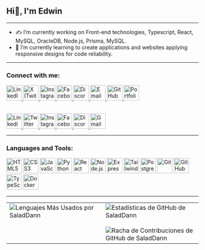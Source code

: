 ## Hi👋, I'm Edwin
---
* ✍️  I’m currently working on Front-end technologies, Typescript, React, MySQL, OracleDB, Node.js, Prisma, MySQL.
* 🌱 I’m currently learning to create applications and websites applying responsive designs for code reliability.
---

### Connect with me:

<p align="left">
  <!-- Linkedin -->
  <a href="https://www.linkedin.com/in/edwin-quishpi-767a62335/" target="_blank" rel="noopener noreferrer">
    <img src="https://cdn.jsdelivr.net/gh/devicons/devicon/icons/linkedin/linkedin-original.svg" alt="LinkedIn" width="40" height="40"/>
  </a>
  <!-- Twitter -->
  <a href="https://twitter.com/Salad_Dann" target="_blank" rel="noopener noreferrer">
    <img src="https://cdn.jsdelivr.net/npm/simple-icons@latest/icons/x.svg" alt="X (Twitter)" width="40" height="40"/>
  </a>

  <a href="https://twitter.com/Salad_Dann" target="_blank" rel="noopener noreferrer">
    
  </a>
  <a href="https://www.instagram.com/salad_dann/" target="_blank" rel="noopener noreferrer">
    <img src="https://cdn.jsdelivr.net/npm/simple-icons@latest/icons/instagram.svg" alt="Instagram" width="40" height="40" style="filter: none;"/>
  </a>
  <a href="https://www.facebook.com/edwin.quishpi.3/" target="_blank" rel="noopener noreferrer">
    <img src="https://cdn.jsdelivr.net/npm/simple-icons@latest/icons/facebook.svg" alt="Facebook" width="40" height="40" style="filter: none;"/>
  </a>
  <a href="https://discord.gg/salad_dann/" target="_blank" rel="noopener noreferrer">
    <img src="https://cdn.jsdelivr.net/npm/simple-icons@latest/icons/discord.svg" alt="Discord" width="40" height="40" style="filter: none;"/>
  </a>
  <a href="mailto:edwinquishpi.2@gmail.com" target="_blank" rel="noopener noreferrer">
    <img src="https://cdn.jsdelivr.net/npm/simple-icons@latest/icons/gmail.svg" alt="Email" width="40" height="40" style="filter: none;"/>
  </a>
  <a href="https://github.com/TU_USUARIO_DE_GITHUB" target="_blank" rel="noopener noreferrer">
    <img src="https://cdn.jsdelivr.net/npm/simple-icons@latest/icons/github.svg" alt="GitHub" width="40" height="40" style="filter: none;"/>
  </a>
  <a href="TU_URL_DE_TU_PORTFOLIO" target="_blank" rel="noopener noreferrer">
    <img src="https://cdn.jsdelivr.net/npm/simple-icons@latest/icons/wordpress.svg" alt="Portfolio" width="40" height="40" style="filter: none;"/>
  </a>
</p>
<br>




<!-- Linkedin -->
<a href="https://www.linkedin.com/in/edwin-quishpi-767a62335/" target="_blank" rel="noopener noreferrer">
  <img src="https://cdn.jsdelivr.net/gh/devicons/devicon/icons/linkedin/linkedin-original.svg" alt="LinkedIn" width="40" height="40"/>
</a>
<!-- Twitter -->
  <a href="https://twitter.com/Salad_Dann" target="_blank" rel="noopener noreferrer">
    <img src="https://cdn.jsdelivr.net/gh/devicons/devicon/icons/twitter/twitter-original.svg" alt="Twitter" width="40" height="40"/>
  </a>

  <!-- Instagram -->
  <a href="https://www.instagram.com/salad_dann/" target="_blank" rel="noopener noreferrer">
    <img src="https://upload.wikimedia.org/wikipedia/commons/a/a5/Instagram_icon.png" alt="Instagram" width="40" height="40"/>
  </a>

  <!-- Facebook -->
  <a href="https://www.facebook.com/edwin.quishpi.3/" target="_blank" rel="noopener noreferrer">
    <img src="https://upload.wikimedia.org/wikipedia/commons/1/1b/Facebook_icon.svg" alt="Facebook" width="40" height="40"/>
  </a>

  <!-- Discord -->
  <a href="https://discord.gg/salad_dann/" target="_blank" rel="noopener noreferrer">
    <img src="https://cdn.jsdelivr.net/gh/devicons/devicon/icons/discordjs/discordjs-original.svg" alt="Discord" width="40" height="40"/>
  </a>

  <!-- Email (Gmail) -->
  <a href="mailto:edwinquishpi.2@gmail.com">
    <img src="https://upload.wikimedia.org/wikipedia/commons/4/4e/Gmail_Icon.png" alt="Gmail" width="40" height="40"/>
  </a>



---
### Languages and Tools:
<p align="left">
  <img src="https://cdn.jsdelivr.net/gh/devicons/devicon/icons/html5/html5-original.svg" alt="HTML5" width="40" height="40"/>
  <img src="https://cdn.jsdelivr.net/gh/devicons/devicon/icons/css3/css3-original.svg" alt="CSS3" width="40" height="40"/>
  <img src="https://cdn.jsdelivr.net/gh/devicons/devicon/icons/javascript/javascript-original.svg" alt="JavaScript" width="40" height="40"/>
  <img src="https://cdn.jsdelivr.net/gh/devicons/devicon/icons/python/python-original.svg" alt="Python" width="40" height="40"/>
  <img src="https://cdn.jsdelivr.net/gh/devicons/devicon/icons/react/react-original.svg" alt="React" width="40" height="40"/>
  <img src="https://cdn.jsdelivr.net/gh/devicons/devicon/icons/nodejs/nodejs-original.svg" alt="Node.js" width="40" height="40"/>
  <img src="https://cdn.jsdelivr.net/gh/devicons/devicon/icons/express/express-original.svg" alt="Express.js" width="40" height="40"/>
  <img src="https://cdn.jsdelivr.net/gh/devicons/devicon/icons/tailwindcss/tailwindcss-original.svg" alt="Tailwind CSS" width="40" height="40"/>
  <img src="https://cdn.jsdelivr.net/gh/devicons/devicon/icons/postgresql/postgresql-original.svg" alt="PostgreSQL" width="40" height="40"/>
  <img src="https://cdn.jsdelivr.net/gh/devicons/devicon/icons/git/git-original.svg" alt="Git" width="40" height="40"/>
  <img src="https://cdn.jsdelivr.net/gh/devicons/devicon/icons/github/github-original.svg" alt="GitHub" width="40" height="40"/>
  <img src="https://cdn.jsdelivr.net/gh/devicons/devicon/icons/typescript/typescript-original.svg" alt="TypeScript" width="40" height="40"/>
  <img src="https://cdn.jsdelivr.net/gh/devicons/devicon/icons/docker/docker-original.svg" alt="Docker" width="40" height="40"/>
</p>
    
---
<table>
  <tr>
    <td valign="top" width="50%">
      <img src="https://github-readme-stats.vercel.app/api/top-langs/?username=SaladDann&layout=compact&theme=dark&hide_title=false&card_width=400" alt="Lenguajes Más Usados por SaladDann"/>
    </td>
    <td valign="top" width="50%">
      <img src="https://github-readme-stats.vercel.app/api?username=SaladDann&show_icons=true&theme=dark&include_all_commits=true&count_private=true&hide_title=false&hide_rank=false" alt="Estadísticas de GitHub de SaladDann"/>
      <br>
      <br>
      <img src="https://github-readme-streak-stats.vercel.app/?user=SaladDann&theme=dark&date_format=M%20j%5B%2C%20Y%5D" alt="Racha de Contribuciones de GitHub de SaladDann"/>
    </td>
  </tr>
</table>


